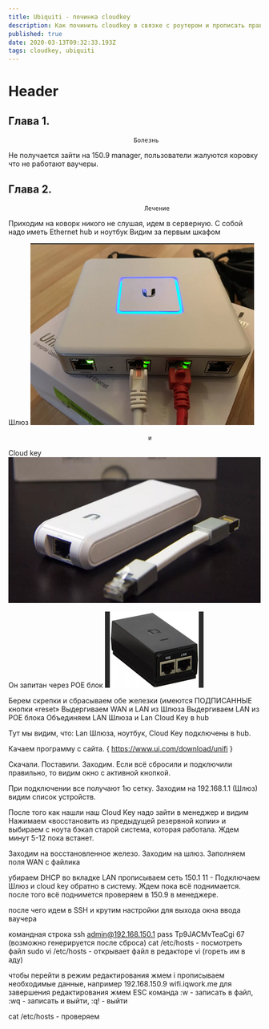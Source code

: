 ```yaml
---
title: Ubiquiti - починка cloudkey
description: Как починить cloudkey в связке с роутером и прописать правильные хосты
published: true
date: 2020-03-13T09:32:33.193Z
tags: cloudkey, ubiquiti
---
```


# Header
Глава 1.                     
---

                                       Болезнь




Не получается зайти на 150.9 manager, пользователи жалуются коровку что не работают ваучеры. 



Глава 2.                     
---

                                          Лечение

Приходим на коворк никого не слушая, идем в серверную.
С собой надо иметь Ethernet hub  и ноутбук
Видим за первым шкафом 


Шлюз ![шлюз.png](/шлюз.png)


                                           и




Cloud key ![keyy.png](/keyy.png)

Он запитан через POE блок ![poe.png](/poe.png)







Берем скрепки и сбрасываем обе железки (имеются ПОДПИСАННЫЕ кнопки «reset» 
Выдергиваем WAN и LAN из Шлюза 
Выдергиваем LAN из POE блока
Объединяем LAN Шлюза и Lan Cloud Key в hub

Тут мы видим, что: Lan Шлюза, ноутбук, Cloud Key подключены в  hub.




Качаем программу с сайта. { https://www.ui.com/download/unifi }

Скачали. Поставили. Заходим. Если всё сбросили и подключили правильно, то видим окно с активной кнопкой. 


При подключении все получают 1ю сетку.
Заходим на 192.168.1.1 (Шлюз) видим список устройств. 

После того как нашли наш Cloud Key надо зайти в менеджер и видим 
Нажимаем «восстановить из предыдущей резервной копии» и выбираем с ноута бэкап старой система, которая работала. Ждем минут 5-12 пока встанет. 

 Заходим на восстановленное железо. 
Заходим на шлюз. Заполняем поля WAN с файлика

 убираем DHCP во вкладке LAN прописываем сеть 150.1 
11 - Подключаем Шлюз и cloud key обратно в систему. 
Ждем пока всё поднимается. после того всё поднимется проверяем в 150.9 в менеджере. 

после чего идем в SSH и крутим настройки для выхода окна ввода ваучера


командная строка
ssh admin@192.168.150.1
pass Tp9JACMvTeaCgi 67 (возможно генерируется после сброса)
cat /etc/hosts - посмотреть файл
sudo vi /etc/hosts - открывает файл в редакторе vi (гореть им в аду)

чтобы перейти в режим редактирования жмем i
прописываем необходимые данные, например 192.168.150.9   wifi.iqwork.me
для завершения редактирования жмем ESC
команда :w - записать в файл, :wq - записать и выйти,  :q! - выйти

cat /etc/hosts - проверяем




